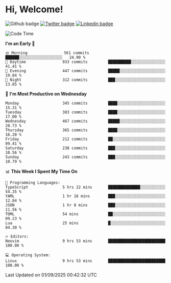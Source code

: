   # Hi, Welcome!
  ![Github badge](https://img.shields.io/github/followers/kraken-afk.svg?style=social&label=Follow&maxAge=2592000)
  [![Twitter badge](https://img.shields.io/badge/-Twitter-00acee?style=flat-square&logo=Twitter&logoColor=white)](https://twitter.com/trshppl)
  [![Linkedin badge](https://img.shields.io/badge/LinkedIn-0077B5?style=flat-square&logo=linkedin&logoColor=white)](https://www.linkedin.com/in/noveanrer)
<!--START_SECTION:waka-->
![Code Time](http://img.shields.io/badge/Code%20Time-1%2C207%20hrs%2028%20mins-blue)

**I'm an Early 🐤** 

```text
🌞 Morning                561 commits         ██████░░░░░░░░░░░░░░░░░░░   24.90 % 
🌆 Daytime                933 commits         ██████████░░░░░░░░░░░░░░░   41.41 % 
🌃 Evening                447 commits         █████░░░░░░░░░░░░░░░░░░░░   19.84 % 
🌙 Night                  312 commits         ███░░░░░░░░░░░░░░░░░░░░░░   13.85 % 
```
📅 **I'm Most Productive on Wednesday** 

```text
Monday                   345 commits         ████░░░░░░░░░░░░░░░░░░░░░   15.31 % 
Tuesday                  383 commits         ████░░░░░░░░░░░░░░░░░░░░░   17.00 % 
Wednesday                467 commits         █████░░░░░░░░░░░░░░░░░░░░   20.73 % 
Thursday                 365 commits         ████░░░░░░░░░░░░░░░░░░░░░   16.20 % 
Friday                   212 commits         ██░░░░░░░░░░░░░░░░░░░░░░░   09.41 % 
Saturday                 238 commits         ███░░░░░░░░░░░░░░░░░░░░░░   10.56 % 
Sunday                   243 commits         ███░░░░░░░░░░░░░░░░░░░░░░   10.79 % 
```


📊 **This Week I Spent My Time On** 

```text
💬 Programming Languages: 
TypeScript               5 hrs 22 mins       ██████████████░░░░░░░░░░░   54.35 % 
YAML                     1 hr 16 mins        ███░░░░░░░░░░░░░░░░░░░░░░   12.84 % 
JSON                     1 hr 8 mins         ███░░░░░░░░░░░░░░░░░░░░░░   11.56 % 
TOML                     54 mins             ██░░░░░░░░░░░░░░░░░░░░░░░   09.23 % 
Lua                      25 mins             █░░░░░░░░░░░░░░░░░░░░░░░░   04.30 % 

🔥 Editors: 
Neovim                   9 hrs 53 mins       █████████████████████████   100.00 % 

💻 Operating System: 
Linux                    9 hrs 53 mins       █████████████████████████   100.00 % 
```


 Last Updated on 01/09/2025 00:42:32 UTC
<!--END_SECTION:waka-->